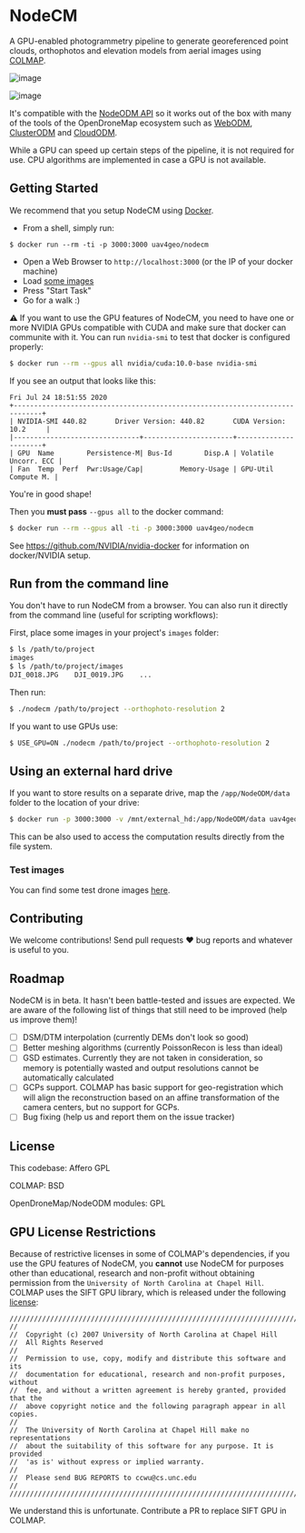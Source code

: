 # NodeCM

A GPU-enabled photogrammetry pipeline to generate georeferenced point clouds, orthophotos and elevation models from aerial images using [COLMAP](https://github.com/colmap/colmap/).

![image](https://user-images.githubusercontent.com/1951843/88435907-30466480-cdd1-11ea-992d-9c77ed85943b.png)

![image](https://user-images.githubusercontent.com/1951843/88436063-7f8c9500-cdd1-11ea-9e06-9df9e87c4e7f.png)


It's compatible with the [NodeODM API](https://github.com/OpenDroneMap/NodeODM) so it works out of the box with many of the tools of the OpenDroneMap ecosystem such as [WebODM](https://github.com/OpenDroneMap/WebODM), [ClusterODM](https://github.com/OpenDroneMap/ClusterODM) and [CloudODM](https://github.com/OpenDroneMap/CloudODM).

While a GPU can speed up certain steps of the pipeline, it is not required for use. CPU algorithms are implemented in case a GPU is not available.

## Getting Started

We recommend that you setup NodeCM using [Docker](https://www.docker.com/).

* From a shell, simply run:

```
$ docker run --rm -ti -p 3000:3000 uav4geo/nodecm
```

* Open a Web Browser to `http://localhost:3000` (or the IP of your docker machine)
* Load [some images](https://github.com/OpenDroneMap/ODM/tree/master/tests/test_data/images)
* Press "Start Task"
* Go for a walk :)

:warning: If you want to use the GPU features of NodeCM, you need to have one or more NVIDIA GPUs compatible with CUDA and make sure that docker can communite with it. You can run `nvidia-smi` to test that docker is configured properly:

```bash
$ docker run --rm --gpus all nvidia/cuda:10.0-base nvidia-smi
```

If you see an output that looks like this:

```
Fri Jul 24 18:51:55 2020       
+-----------------------------------------------------------------------------+
| NVIDIA-SMI 440.82       Driver Version: 440.82       CUDA Version: 10.2     |
|-------------------------------+----------------------+----------------------+
| GPU  Name        Persistence-M| Bus-Id        Disp.A | Volatile Uncorr. ECC |
| Fan  Temp  Perf  Pwr:Usage/Cap|         Memory-Usage | GPU-Util  Compute M. |
```

You're in good shape!

Then you **must pass** `--gpus all` to the docker command:

```bash
$ docker run --rm --gpus all -ti -p 3000:3000 uav4geo/nodecm
```

See https://github.com/NVIDIA/nvidia-docker for information on docker/NVIDIA setup.

## Run from the command line

You don't have to run NodeCM from a browser. You can also run it directly from the command line (useful for scripting workflows):

First, place some images in your project's `images` folder:

```bash
$ ls /path/to/project
images
$ ls /path/to/project/images
DJI_0018.JPG    DJI_0019.JPG    ...
```

Then run:

```bash
$ ./nodecm /path/to/project --orthophoto-resolution 2
```

If you want to use GPUs use:

```bash
$ USE_GPU=ON ./nodecm /path/to/project --orthophoto-resolution 2
```

## Using an external hard drive

If you want to store results on a separate drive, map the `/app/NodeODM/data` folder to the location of your drive:

```bash
$ docker run -p 3000:3000 -v /mnt/external_hd:/app/NodeODM/data uav4geo/nodecm
```

This can be also used to access the computation results directly from the file system.

### Test images

You can find some test drone images [here](https://github.com/OpenDroneMap/odm_data).

## Contributing

We welcome contributions! Send pull requests :heart: bug reports and whatever is useful to you.

## Roadmap

NodeCM is in beta. It hasn't been battle-tested and issues are expected. We are aware of the following list of things that still need to be improved (help us improve them)!

 - [ ] DSM/DTM interpolation (currently DEMs don't look so good)
 - [ ] Better meshing algorithms (currently PoissonRecon is less than ideal)
 - [ ] GSD estimates. Currently they are not taken in consideration, so memory is potentially wasted and output resolutions cannot be automatically calculated
 - [ ] GCPs support. COLMAP has basic support for geo-registration which will align the reconstruction based on an affine transformation of the camera centers, but no support for GCPs.
 - [ ] Bug fixing (help us and report them on the issue tracker)

## License

This codebase: Affero GPL

COLMAP: BSD

OpenDroneMap/NodeODM modules: GPL


## GPU License Restrictions

Because of restrictive licenses in some of COLMAP's dependencies, if you use the GPU features of NodeCM, you **cannot** use NodeCM for purposes other than educational, research and non-profit without obtaining permission from the `University of North Carolina at Chapel Hill`. COLMAP uses the SIFT GPU library, which is released under the following [license](https://github.com/colmap/colmap/blob/dev/lib/SiftGPU/LICENSE):

```
////////////////////////////////////////////////////////////////////////////
//
//  Copyright (c) 2007 University of North Carolina at Chapel Hill
//  All Rights Reserved
//
//  Permission to use, copy, modify and distribute this software and its
//  documentation for educational, research and non-profit purposes, without
//  fee, and without a written agreement is hereby granted, provided that the
//  above copyright notice and the following paragraph appear in all copies.
//
//  The University of North Carolina at Chapel Hill make no representations
//  about the suitability of this software for any purpose. It is provided
//  'as is' without express or implied warranty.
//
//  Please send BUG REPORTS to ccwu@cs.unc.edu
//
////////////////////////////////////////////////////////////////////////////
```

We understand this is unfortunate. Contribute a PR to replace SIFT GPU in COLMAP.
